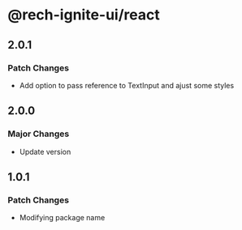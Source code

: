 # @rech-ignite-ui/react

## 2.0.1

### Patch Changes

- Add option to pass reference to TextInput and ajust some styles

## 2.0.0

### Major Changes

- Update version

## 1.0.1

### Patch Changes

- Modifying package name
